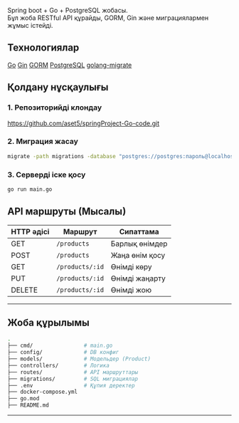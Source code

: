 
Spring boot + Go + PostgreSQL жобасы.  
Бұл жоба RESTful API құрайды, GORM, Gin және миграциялармен жұмыс істейді.


##  Технологиялар

[Go](https://golang.org/)
[Gin](https://github.com/gin-gonic/gin)
[GORM](https://gorm.io/)
[PostgreSQL](https://www.postgresql.org/)
[golang-migrate](https://github.com/golang-migrate/migrate)


## Қолдану нұсқаулығы

### 1. Репозиторийді клондау

https://github.com/aset5/springProject-Go-code.git
### 2. Миграция жасау

```bash
migrate -path migrations -database "postgres://postgres:пароль@localhost:5432/postgres?sslmode=disable" up
```

### 3. Серверді іске қосу

```bash
go run main.go
```


## API маршруты (Мысалы)

| HTTP әдісі | Маршрут         | Сипаттама        |
|------------|------------------|------------------|
| GET        | `/products`      | Барлық өнімдер   |
| POST       | `/products`      | Жаңа өнім қосу   |
| GET        | `/products/:id`  | Өнімді көру      |
| PUT        | `/products/:id`  | Өнімді жаңарту   |
| DELETE     | `/products/:id`  | Өнімді жою       |

---

## Жоба құрылымы

```bash
.
├── cmd/                # main.go
├── config/             # DB конфиг
├── models/             # Модельдер (Product)
├── controllers/        # Логика
├── routes/             # API маршруттары
├── migrations/         # SQL миграциялар
├── .env                # Құпия деректер
├── docker-compose.yml
├── go.mod
├── README.md
```

---


